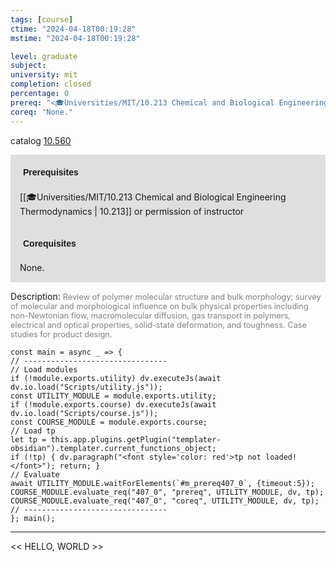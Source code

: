 ```yaml
---
tags: [course]
ctime: "2024-04-18T00:19:28"
mstime: "2024-04-18T00:19:28"

level: graduate
subject: 
university: mit
completion: closed
percentage: 0
prereq: "<🎓Universities/MIT/10.213 Chemical and Biological Engineering Thermodynamics> or permission of instructor"
coreq: "None."
---
```


catalog [10.560](http://student.mit.edu/catalog/m10a.html#10.560)

<span style="display: block; padding: 15px; background-color: rgb(100, 100, 100, 0.2);"><font id="m_prereq407_0" style="display: block; font-family: Arial, sans-serif; font-weight: bold; padding: 5px">Prerequisites</font><br><span id="prereq407_0">[[🎓Universities/MIT/10.213 Chemical and Biological Engineering Thermodynamics | 10.213]] or permission of instructor</span></span>
<span style="display: block; padding: 15px; background-color: rgb(100, 100, 100, 0.2);"><font id="m_coreq407_0" style="display: block; font-family: Arial, sans-serif; font-weight: bold; padding: 5px">Corequisites</font><br><span id="coreq407_0">None.</span></span>

<font style="">Description:</font>
<font style="color: grey; font-size: 0.8rem;">Review of polymer molecular structure and bulk morphology; survey of molecular and morphological influence on bulk physical properties including non-Newtonian flow, macromolecular diffusion, gas transport in polymers, electrical and optical properties, solid-state deformation, and toughness. Case studies for product design.</font>

```dataviewjs
const main = async _ => {
// --------------------------------
// Load modules
if (!module.exports.utility) dv.executeJs(await dv.io.load("Scripts/utility.js"));
const UTILITY_MODULE = module.exports.utility;
if (!module.exports.course) dv.executeJs(await dv.io.load("Scripts/course.js"));
const COURSE_MODULE = module.exports.course;
// Load tp
let tp = this.app.plugins.getPlugin("templater-obsidian").templater.current_functions_object;
if (!tp) { dv.paragraph("<font style='color: red'>tp not loaded!</font>"); return; }
// Evaluate
await UTILITY_MODULE.waitForElements(`#m_prereq407_0`, {timeout:5});
COURSE_MODULE.evaluate_req("407_0", "prereq", UTILITY_MODULE, dv, tp);
COURSE_MODULE.evaluate_req("407_0", "coreq", UTILITY_MODULE, dv, tp);
// --------------------------------
}; main();
```

---

<< HELLO, WORLD >>
